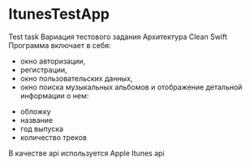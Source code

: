 # ItunesTestApp
Test task
Вариация тестового задания
Архитектура Clean Swift
Программа включает в себя:
- окно авторизации, 
- регистрации, 
- окно пользовательских данных,
-  окно поиска музыкальных альбомов и отображение детальной информации о нем: 
+ обложку
+ название
+ год выпуска
+ количество треков

В качестве api используется Apple Itunes api
